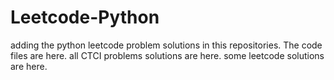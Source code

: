 # Leetcode-Python
adding the python leetcode problem solutions in this repositories. 
The code files are here.
all CTCI problems solutions are here.
some leetcode solutions are here.













































































































































































































































































































































































































































